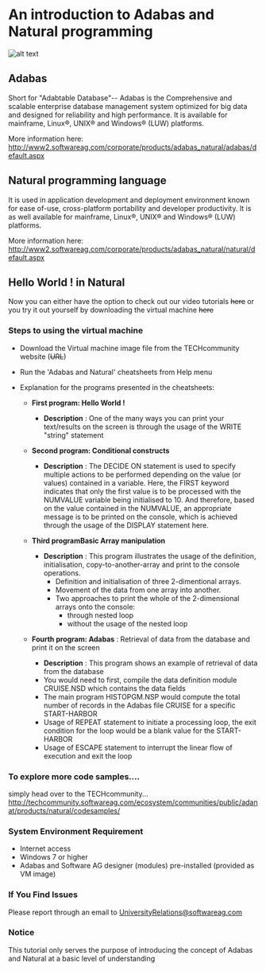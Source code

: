 
# An introduction to Adabas and Natural programming
![alt text](https://cloud.githubusercontent.com/assets/25740455/25524035/259ecbf2-2c09-11e7-877b-585666f26d3f.png)

## Adabas

Short for "Adabtable Database"-- Adabas is the Comprehensive and scalable enterprise database management system optimized for big data and designed for reliability and high performance. It is available for mainframe, Linux®, UNIX® and Windows® (LUW) platforms.

More information here: http://www2.softwareag.com/corporate/products/adabas_natural/adabas/default.aspx


## Natural programming language

It is used in application development and deployment environment known for ease of-use, cross-platform portability and developer productivity. It is as well available for mainframe, Linux®, UNIX® and Windows® (LUW) platforms.

More information here: http://www2.softwareag.com/corporate/products/adabas_natural/natural/default.aspx


## Hello World ! in Natural
Now you can either have the option to check out our video tutorials  ~~here~~ or you try it out yourself by downloading the virtual machine ~~here~~

### Steps to using the virtual machine 
 * Download the Virtual machine image file from the TECHcommunity website (~~URL~~)
 * Run the 'Adabas and Natural' cheatsheets from Help menu
 * Explanation for the programs presented in the cheatsheets:
 
    - <b>First program: Hello World !</b>
      * <b>Description</b> : One of the many ways you can print your text/results on the screen is through the usage of the WRITE "string" statement
    - <b>Second program: Conditional constructs</b>
      * <b>Description</b> : The DECIDE ON statement is used to specify multiple actions to be performed depending on the value (or values) contained in a variable. Here, the FIRST keyword indicates that only the first value is to be processed with the NUMVALUE variable being initialised to 10. And therefore, based on the value contained in the NUMVALUE, an appropriate message is to be printed on the console, which is achieved through the usage of the DISPLAY statement here.
        
    - <b>Third programBasic Array manipulation</b>
      * <b>Description</b> : This program illustrates the usage of the definition, initialisation, copy-to-another-array and print to the console operations.
         * Definition and initialisation of three 2-dimentional arrays.
         * Movement of the data from one array into another.
         * Two approaches to print the whole of the 2-dimensional arrays onto the console:
            * through nested loop
            * without the usage of the nested loop
        
   - <b>Fourth program: Adabas</b> : Retrieval of data from the database and print it on the screen
       * <b>Description</b> : This program shows an example of retrieval of data from the database
       * You would need to first, compile the data definition module CRUISE.NSD which contains the data fields 
       * The main program HISTOPGM.NSP would compute the total number of records in the Adabas file CRUISE for a specific START-HARBOR
       * Usage of REPEAT statement to initiate a processing loop, the exit condition for the loop would be a blank value for the START-HARBOR
       * Usage of ESCAPE statement to interrupt the linear flow of execution and exit the loop
 
### To explore more code samples....
  simply head over to the TECHcommunity... http://techcommunity.softwareag.com/ecosystem/communities/public/adanat/products/natural/codesamples/
 
### System Environment Requirement

 * Internet access
 * Windows 7 or higher
 * Adabas and Software AG designer (modules) pre-installed (provided as VM image) 
  

### If You Find Issues
Please report through an email to UniversityRelations@softwareag.com


### Notice
This tutorial only serves the purpose of introducing the concept of Adabas and Natural at a basic level of understanding
